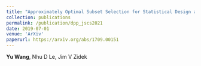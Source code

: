 ```yaml
---
title: "Approximately Optimal Subset Selection for Statistical Design and Modelling"
collection: publications
permalink: /publication/dpp_jscs2021
date: 2019-07-01
venue: 'ArXiv'
paperurl: https://arxiv.org/abs/1709.00151
---
```

**Yu Wang**, Nhu D Le, Jim V Zidek
